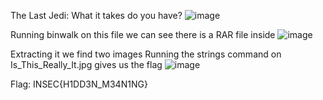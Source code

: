 The Last Jedi: What it takes do you have?
![image](https://user-images.githubusercontent.com/55281657/159541839-54fdb41b-de2e-4526-871b-b3fac44362ec.png)


Running binwalk on this file we can see there is a RAR file inside
![image](https://user-images.githubusercontent.com/55281657/159541867-9e65c9d2-a8d4-456c-8f7f-f81585b31242.png)

Extracting it we find two images
Running the strings command on Is_This_Really_It.jpg gives us the flag
![image](https://user-images.githubusercontent.com/55281657/159541747-37b4938d-acd4-4a01-b6ee-a2e40a1caf2f.png)

 
Flag: INSEC{H1DD3N_M34N1NG}
